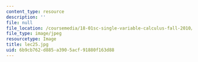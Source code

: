 ```yaml
---
content_type: resource
description: ''
file: null
file_location: /coursemedia/18-01sc-single-variable-calculus-fall-2010/6b9cb762d885a3905acf91880f163d88_lec25.jpg
file_type: image/jpeg
resourcetype: Image
title: lec25.jpg
uid: 6b9cb762-d885-a390-5acf-91880f163d88
---
```

